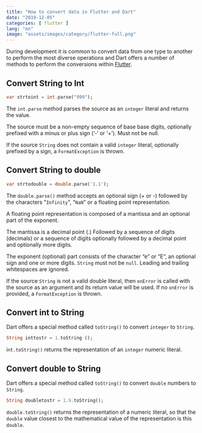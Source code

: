 ```yaml
---
title: "How to convert data in Flutter and Dart"
date: "2019-12-05"
categories: [ flutter ]
lang: "en"
image: "assets/images/category/flutter-full.png"
---
```


During development it is common to convert data from one type to another to perform the most diverse operations and Dart offers a number of methods to perform the conversions within [Flutter](https://www.luizeof.com.br/en/flutter/).

## Convert String to Int

```dart
var strtoint = int.parse("999");
```

The `int.parse` method parses the source as an `integer` literal and returns the value.

The source must be a non-empty sequence of base base digits, optionally prefixed with a minus or plus sign (‘-‘ or ‘+’). Must not be null.

If the source `String` does not contain a valid `integer` literal, optionally prefixed by a sign, a `FormatException` is thrown.

## Convert String to double

```dart
var strtodouble = double.parse('1.1');
```

The `double.parse()` method accepts an optional sign (+ or -) followed by the characters "`Infinity`", "`NaN`" or a floating point representation.

A floating point representation is composed of a mantissa and an optional part of the exponent.

The mantissa is a decimal point (.) Followed by a sequence of digits (decimals) or a sequence of digits optionally followed by a decimal point and optionally more digits.

The exponent (optional) part consists of the character “e” or “E“, an optional sign and one or more digits. `String` must not be `null`. Leading and trailing whitespaces are ignored.

If the source `String` is not a valid double literal, then `onError` is called with the source as an argument and its return value will be used. If no `onError` is provided, a `FormatException` is thrown.

## Convert int to String

Dart offers a special method called `toString()` to convert `integer` to `String`.

```dart
String inttostr = 1.toString ();
```

i`nt.toString()` returns the representation of an `integer` numeric literal.

## Convert double to String

Dart offers a special method called `toString()` to convert `double` numbers to `String`.

```dart
String doubletostr = 1.9.toString();
```

`double.toString()` returns the representation of a numeric literal, so that the `double` value closest to the mathematical value of the representation is this `double`.
